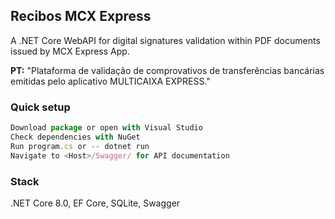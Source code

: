 ## Recibos MCX Express

A .NET Core WebAPI for digital signatures validation within PDF documents issued by MCX Express App.

**PT:** "Plataforma de validação de comprovativos de transferências bancárias emitidas pelo aplicativo MULTICAIXA EXPRESS."

### Quick setup

```javascript
Download package or open with Visual Studio
Check dependencies with NuGet
Run program.cs or -- dotnet run
Navigate to <Host>/Swagger/ for API documentation
```

### Stack

.NET Core 8.0, EF Core, SQLite, Swagger
